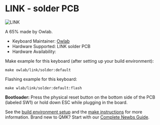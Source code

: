 # LINK - solder PCB

![LINK](https://imgur.com/a/Jqcl5Dq.jpg)

A 65% made by Owlab.

* Keyboard Maintainer: [Owlab](https://github.com/owlab-git)
* Hardware Supported: LINK solder PCB
* Hardware Availability: 

Make example for this keyboard (after setting up your build environment):

    make owlab/link/solder:default

Flashing example for this keyboard:

    make wlab/link/solder:default:flash

**Bootloader:** Press the physical reset button on the bottom side of the PCB (labeled SW1) or hold down ESC while plugging in the board.

See the [build environment setup](https://docs.qmk.fm/#/getting_started_build_tools) and the [make instructions](https://docs.qmk.fm/#/getting_started_make_guide) for more information. Brand new to QMK? Start with our [Complete Newbs Guide](https://docs.qmk.fm/#/newbs).

